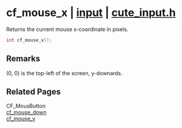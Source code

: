 # cf_mouse_x | [input](https://github.com/RandyGaul/cute_framework/blob/master/docs/input/README.md) | [cute_input.h](https://github.com/RandyGaul/cute_framework/blob/master/include/cute_input.h)

Returns the current mouse x-coordinate in pixels.

```cpp
int cf_mouse_x();
```

## Remarks

(0, 0) is the top-left of the screen, y-downards.

## Related Pages

CF_MousButton  
[cf_mouse_down](https://github.com/RandyGaul/cute_framework/blob/master/docs/input/cf_mouse_down.md)  
[cf_mouse_y](https://github.com/RandyGaul/cute_framework/blob/master/docs/input/cf_mouse_y.md)  
